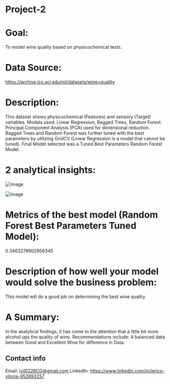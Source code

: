 # Project-2

# Goal: 
To model wine quality based on physicochemical tests.

# Data Source: 
https://archive.ics.uci.edu/ml/datasets/wine+quality

# Description: 
This dataset shows physicochemical (Features) and sensory (Target) variables.
Models used: Linear Regression, Bagged Trees, Random Forest. Principal Component Analysis (PCA) used for dimensional reduction. Bagged Trees and Random Forest was further tuned with the best parameters by utilizing GridCV (Linear Regression is a model that cannot be tuned).  Final Model selected was a Tuned Best Parameters Random Forest Model.

# 2 analytical insights:
![image](https://user-images.githubusercontent.com/118643932/222963635-3a18b5c7-8ad8-494d-b3e5-19aa54155ae9.png)

![image](https://user-images.githubusercontent.com/118643932/222963677-1835459c-4b0a-4231-83f9-f64e8855e302.png)

# Metrics of the best model (Random Forest Best Parameters Tuned Model): 
0.3463278902956345

# Description of how well your model would solve the business problem: 
This model will do a good job on determining the best wine quality.

# A Summary: 
In the analytical findings, it has come to the attention that a little bit more alcohol ups the quality of wine. 
Recommendations include: A balanced data between Good and Excellent Wine for difference in Data. 

## Contact info
Email: jvil0226CD@gmail.com
LinkedIn: https://www.linkedin.com/in/jerico-viloria-952893257
